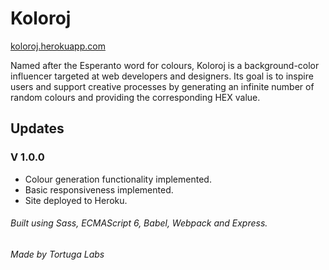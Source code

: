 # Koloroj

[koloroj.herokuapp.com](https://koloroj.herokuapp.com/)

Named after the Esperanto word for colours, Koloroj is a background-color influencer targeted at web developers and designers. Its goal is to inspire users and support creative processes by generating an infinite number of random colours and providing the corresponding HEX value.

## Updates
### V 1.0.0
* Colour generation functionality implemented.
* Basic responsiveness implemented.
* Site deployed to Heroku.

###### Built using Sass, ECMAScript 6, Babel, Webpack and Express.
###### Made by Tortuga Labs

